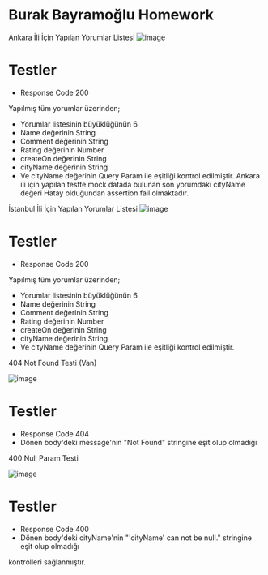 # Burak Bayramoğlu Homework

Ankara İli İçin Yapılan Yorumlar Listesi
![image](https://user-images.githubusercontent.com/13181041/147655401-6594f63c-1cf6-46d0-b16d-3632255f7d52.png)

# Testler
- Response Code 200

Yapılmış tüm yorumlar üzerinden;
- Yorumlar listesinin büyüklüğünün 6
- Name değerinin String
- Comment değerinin String
- Rating değerinin Number
- createOn değerinin String
- cityName değerinin String
- Ve cityName değerinin Query Param ile eşitliği kontrol edilmiştir. Ankara ili için yapılan testte mock datada bulunan son yorumdaki cityName değeri Hatay olduğundan assertion fail olmaktadır.

İstanbul İli İçin Yapılan Yorumlar Listesi
![image](https://user-images.githubusercontent.com/13181041/147656197-8275f4cb-6249-4ab4-baf2-8f74c1aa169e.png)

# Testler
- Response Code 200

Yapılmış tüm yorumlar üzerinden;
- Yorumlar listesinin büyüklüğünün 6
- Name değerinin String
- Comment değerinin String
- Rating değerinin Number
- createOn değerinin String
- cityName değerinin String
- Ve cityName değerinin Query Param ile eşitliği kontrol edilmiştir.

404 Not Found Testi (Van)

![image](https://user-images.githubusercontent.com/13181041/147656323-1dcb1df9-ef4b-4341-b82e-cdccc71b49b4.png)

# Testler
- Response Code 404
- Dönen body'deki message'nin "Not Found" stringine eşit olup olmadığı

400 Null Param Testi

![image](https://user-images.githubusercontent.com/13181041/147656574-fdf61e13-1dd3-4614-8cec-0f9fd46f57ab.png)

# Testler
- Response Code 400
- Dönen body'deki cityName'nin "'cityName' can not be null." stringine eşit olup olmadığı

kontrolleri sağlanmıştır.
